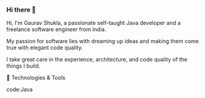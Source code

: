### Hi there 👋


Hi, I'm Gaurav Shukla, a passionate self-taught Java developer and a freelance software engineer from india. 

My passion for software lies with dreaming up ideas and making them come true with elegant code quality.

I take great care in the experience, architecture, and code quality of the things I build.


🔧 Technologies & Tools

code:Java
             


<!--
**megauravshukla/megauravshukla** is a ✨ _special_ ✨ repository because its `README.md` (this file) appears on your GitHub profile.

Here are some ideas to get you started:

- 🔭 I’m currently working on ...
- 🌱 I’m currently learning ...
- 👯 I’m looking to collaborate on ...
- 🤔 I’m looking for help with ...
- 💬 Ask me about ...
- 📫 How to reach me: ...
- 😄 Pronouns: ...
- ⚡ Fun fact: ...
-->
